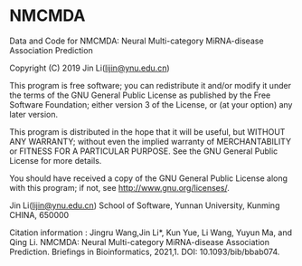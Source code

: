 # NMCMDA
Data and Code for NMCMDA: Neural Multi-category MiRNA-disease Association Prediction

Copyright (C) 2019 Jin Li(lijin@ynu.edu.cn)

This program is free software; you can redistribute it and/or modify it under the terms of the GNU General Public License as published by the Free Software Foundation; either version 3 of the License, or (at your option) any later version.

This program is distributed in the hope that it will be useful, but WITHOUT ANY WARRANTY; without even the implied warranty of MERCHANTABILITY or FITNESS FOR A PARTICULAR PURPOSE. See the GNU General Public License for more details.

You should have received a copy of the GNU General Public License along with this program; if not, see http://www.gnu.org/licenses/.

Jin Li(lijin@ynu.edu.cn) School of Software, Yunnan University, Kunming CHINA, 650000

Citation information : Jingru Wang,Jin Li*, Kun Yue, Li Wang, Yuyun Ma, and Qing Li. NMCMDA: Neural Multi-category MiRNA-disease Association Prediction. Briefings in Bioinformatics, 2021,1. DOI: 10.1093/bib/bbab074.
